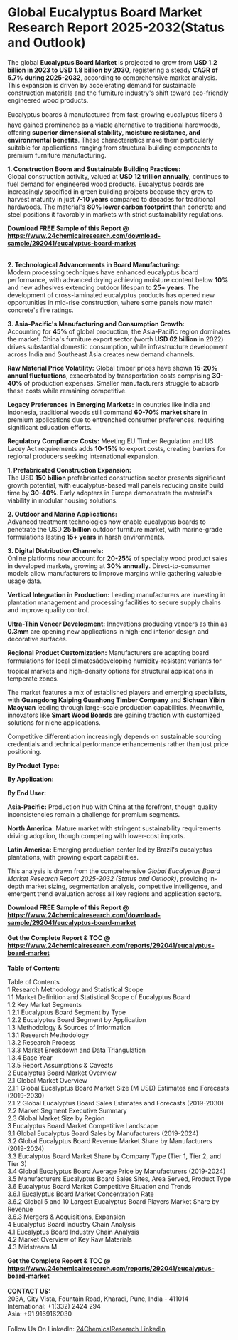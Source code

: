 <h1>Global Eucalyptus Board Market Research Report 2025-2032(Status and Outlook)</h1><p>The global <strong>Eucalyptus Board Market</strong> is projected to grow from <strong>USD 1.2 billion in 2023 to USD 1.8 billion by 2030</strong>, registering a steady <strong>CAGR of 5.7% during 2025-2032</strong>, according to comprehensive market analysis. This expansion is driven by accelerating demand for sustainable construction materials and the furniture industry's shift toward eco-friendly engineered wood products.</p><p>Eucalyptus boards â manufactured from fast-growing eucalyptus fibers â have gained prominence as a viable alternative to traditional hardwoods, offering <strong>superior dimensional stability, moisture resistance, and environmental benefits</strong>. These characteristics make them particularly suitable for applications ranging from structural building components to premium furniture manufacturing.</p><p><strong>1. Construction Boom and Sustainable Building Practices:</strong><br>
Global construction activity, valued at <strong>USD 12 trillion annually</strong>, continues to fuel demand for engineered wood products. Eucalyptus boards are increasingly specified in green building projects because they grow to harvest maturity in just <strong>7-10 years</strong> compared to decades for traditional hardwoods. The material's <strong>80% lower carbon footprint</strong> than concrete and steel positions it favorably in markets with strict sustainability regulations.</p><div><b>Download FREE Sample of this Report @ 
            <a href="https://www.24chemicalresearch.com/download-sample/292041/eucalyptus-board-market">
            https://www.24chemicalresearch.com/download-sample/292041/eucalyptus-board-market</a></b></div><br><p><strong>2. Technological Advancements in Board Manufacturing:</strong><br>
Modern processing techniques have enhanced eucalyptus board performance, with advanced drying achieving moisture content below <strong>10%</strong> and new adhesives extending outdoor lifespan to <strong>25+ years</strong>. The development of cross-laminated eucalyptus products has opened new opportunities in mid-rise construction, where some panels now match concrete's fire ratings.</p><p><strong>3. Asia-Pacific's Manufacturing and Consumption Growth:</strong><br>
Accounting for <strong>45%</strong> of global production, the Asia-Pacific region dominates the market. China's furniture export sector (worth <strong>USD 62 billion</strong> in 2022) drives substantial domestic consumption, while infrastructure development across India and Southeast Asia creates new demand channels.</p><p><strong>Raw Material Price Volatility:</strong> Global timber prices have shown <strong>15-20% annual fluctuations</strong>, exacerbated by transportation costs comprising <strong>30-40%</strong> of production expenses. Smaller manufacturers struggle to absorb these costs while remaining competitive.</p><p><strong>Legacy Preferences in Emerging Markets:</strong> In countries like India and Indonesia, traditional woods still command <strong>60-70% market share</strong> in premium applications due to entrenched consumer preferences, requiring significant education efforts.
	</p><p><strong>Regulatory Compliance Costs:</strong> Meeting EU Timber Regulation and US Lacey Act requirements adds <strong>10-15%</strong> to export costs, creating barriers for regional producers seeking international expansion.</p><p><strong>1. Prefabricated Construction Expansion:</strong><br>
The USD <strong>150 billion</strong> prefabricated construction sector presents significant growth potential, with eucalyptus-based wall panels reducing onsite build time by <strong>30-40%</strong>. Early adopters in Europe demonstrate the material's viability in modular housing solutions.</p><p><strong>2. Outdoor and Marine Applications:</strong><br>
Advanced treatment technologies now enable eucalyptus boards to penetrate the USD <strong>25 billion</strong> outdoor furniture market, with marine-grade formulations lasting <strong>15+ years</strong> in harsh environments.</p><p><strong>3. Digital Distribution Channels:</strong><br>
Online platforms now account for <strong>20-25%</strong> of specialty wood product sales in developed markets, growing at <strong>30% annually</strong>. Direct-to-consumer models allow manufacturers to improve margins while gathering valuable usage data.</p><p><strong>Vertical Integration in Production:</strong> Leading manufacturers are investing in plantation management and processing facilities to secure supply chains and improve quality control.</p><p><strong>Ultra-Thin Veneer Development:</strong> Innovations producing veneers as thin as <strong>0.3mm</strong> are opening new applications in high-end interior design and decorative surfaces.</p><p><strong>Regional Product Customization:</strong> Manufacturers are adapting board formulations for local climatesâdeveloping humidity-resistant variants for tropical markets and high-density options for structural applications in temperate zones.</p><p>The market features a mix of established players and emerging specialists, with <strong>Guangdong Kaiping Guanhong Timber Company</strong> and <strong>Sichuan Yibin Maoyuan</strong> leading through large-scale production capabilities. Meanwhile, innovators like <strong>Smart Wood Boards</strong> are gaining traction with customized solutions for niche applications.</p><p>Competitive differentiation increasingly depends on sustainable sourcing credentials and technical performance enhancements rather than just price positioning.</p><p><strong>By Product Type:</strong></p><p><strong>By Application:</strong></p><p><strong>By End User:</strong></p><p><strong>Asia-Pacific:</strong> Production hub with China at the forefront, though quality inconsistencies remain a challenge for premium segments.</p><p><strong>North America:</strong> Mature market with stringent sustainability requirements driving adoption, though competing with lower-cost imports.</p><p><strong>Latin America:</strong> Emerging production center led by Brazil's eucalyptus plantations, with growing export capabilities.</p><p>This analysis is drawn from the comprehensive <em>Global Eucalyptus Board Market Research Report 2025-2032 (Status and Outlook)</em>, providing in-depth market sizing, segmentation analysis, competitive intelligence, and emergent trend evaluation across all key regions and application sectors.</p><div><b>Download FREE Sample of this Report @ 
            <a href="https://www.24chemicalresearch.com/download-sample/292041/eucalyptus-board-market">
            https://www.24chemicalresearch.com/download-sample/292041/eucalyptus-board-market</a></b></div><br><div><b>Get the Complete Report & TOC @ 
            <a href="https://www.24chemicalresearch.com/reports/292041/eucalyptus-board-market">
            https://www.24chemicalresearch.com/reports/292041/eucalyptus-board-market</a></b></div><br>
            <b>Table of Content:</b><p>Table of Contents<br />
1 Research Methodology and Statistical Scope<br />
1.1 Market Definition and Statistical Scope of Eucalyptus Board<br />
1.2 Key Market Segments<br />
1.2.1 Eucalyptus Board Segment by Type<br />
1.2.2 Eucalyptus Board Segment by Application<br />
1.3 Methodology & Sources of Information<br />
1.3.1 Research Methodology<br />
1.3.2 Research Process<br />
1.3.3 Market Breakdown and Data Triangulation<br />
1.3.4 Base Year<br />
1.3.5 Report Assumptions & Caveats<br />
2 Eucalyptus Board Market Overview<br />
2.1 Global Market Overview<br />
2.1.1 Global Eucalyptus Board Market Size (M USD) Estimates and Forecasts (2019-2030)<br />
2.1.2 Global Eucalyptus Board Sales Estimates and Forecasts (2019-2030)<br />
2.2 Market Segment Executive Summary<br />
2.3 Global Market Size by Region<br />
3 Eucalyptus Board Market Competitive Landscape<br />
3.1 Global Eucalyptus Board Sales by Manufacturers (2019-2024)<br />
3.2 Global Eucalyptus Board Revenue Market Share by Manufacturers (2019-2024)<br />
3.3 Eucalyptus Board Market Share by Company Type (Tier 1, Tier 2, and Tier 3)<br />
3.4 Global Eucalyptus Board Average Price by Manufacturers (2019-2024)<br />
3.5 Manufacturers Eucalyptus Board Sales Sites, Area Served, Product Type<br />
3.6 Eucalyptus Board Market Competitive Situation and Trends<br />
3.6.1 Eucalyptus Board Market Concentration Rate<br />
3.6.2 Global 5 and 10 Largest Eucalyptus Board Players Market Share by Revenue<br />
3.6.3 Mergers & Acquisitions, Expansion<br />
4 Eucalyptus Board Industry Chain Analysis<br />
4.1 Eucalyptus Board Industry Chain Analysis<br />
4.2 Market Overview of Key Raw Materials<br />
4.3 Midstream M</p><div><b>Get the Complete Report & TOC @ 
            <a href="https://www.24chemicalresearch.com/reports/292041/eucalyptus-board-market">
            https://www.24chemicalresearch.com/reports/292041/eucalyptus-board-market</a></b></div><br><b>CONTACT US:</b><br>
            203A, City Vista, Fountain Road, Kharadi, Pune, India - 411014<br>
            International: +1(332) 2424 294<br>
            Asia: +91 9169162030 <br><br>
            Follow Us On LinkedIn: <a href="https://www.linkedin.com/company/24chemicalresearch/">24ChemicalResearch LinkedIn</a>